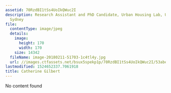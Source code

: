 ```yaml
---
assetid: 70RzdBI1tSs4UoIkQWuc2I
description: Research Assistant and PhD Candidate, Urban Housing Lab, University of
  Sydney
file:
  contentType: image/jpeg
  details:
    image:
      height: 170
      width: 170
    size: 14342
  fileName: image-20180211-51703-1c4tl4y.jpg
  url: //images.ctfassets.net/bsux5spekp1p/70RzdBI1tSs4UoIkQWuc2I/53abe54cc87b165812481dea6d5ef33c/image-20180211-51703-1c4tl4y.jpg
lastmodified: 1524652337.7061918
title: Catherine Gilbert
---
```

No content found